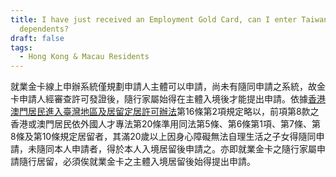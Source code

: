 ```yaml
---
title: I have just received an Employment Gold Card, can I enter Taiwan with my
  dependents?
draft: false
tags:
  - Hong Kong & Macau Residents
---
```

就業金卡線上申辦系統僅規劃申請人主體可以申請，尚未有隨同申請之系統，故金卡申請人經審查許可發證後，隨行家屬始得在主體入境後才能提出申請。依據[香港澳門居民進入臺灣地區及居留定居許可辦法](https://law.moj.gov.tw/LawClass/LawAll.aspx?PCode=Q0020008)第16條第2項規定略以，前項第8款之香港或澳門居民依外國人才專法第20條準用同法第5條、第6條第1項、第7條、第8條及第10條規定居留者，其滿20歲以上因身心障礙無法自理生活之子女得隨同申請，未隨同本人申請者，得於本人入境居留後申請之。亦即就業金卡之隨行家屬申請隨行居留，必須俟就業金卡之主體入境居留後始得提出申請。